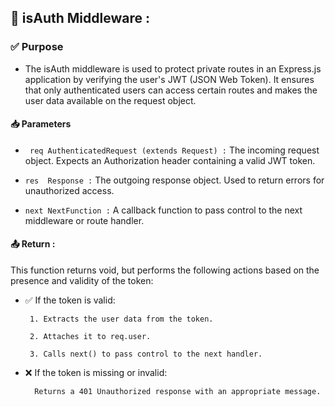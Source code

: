 ## 🔐 isAuth Middleware :
### ✅ Purpose
- The isAuth middleware is used to protect private routes in an Express.js application by verifying the user's JWT (JSON Web Token). It ensures that only authenticated users can access certain routes and makes the user data available on the request object.

#### 📥 Parameters


- ` req	AuthenticatedRequest (extends Request) :`	The incoming request object. Expects an Authorization header containing a valid JWT token.

- `res	Response :`	The outgoing response object. Used to return errors for unauthorized access.
- `next	NextFunction :`	A callback function to pass control to the next middleware or route handler.

#### 📤 Return :
This function returns void, but performs the following actions based on the presence and validity of the token:

- ✅ If the token is valid:

       1. Extracts the user data from the token.

       2. Attaches it to req.user.

       3. Calls next() to pass control to the next handler.

- ❌ If the token is missing or invalid:

        Returns a 401 Unauthorized response with an appropriate message.

